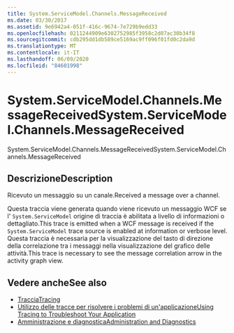 ```yaml
---
title: System.ServiceModel.Channels.MessageReceived
ms.date: 03/30/2017
ms.assetid: 9e6942a4-051f-416c-9674-7e729b9edd33
ms.openlocfilehash: 0211244909e6302752985f3958c2d07ac30b34f8
ms.sourcegitcommit: cdb295dd1db589ce5169ac9ff096f01fd0c2da9d
ms.translationtype: MT
ms.contentlocale: it-IT
ms.lasthandoff: 06/09/2020
ms.locfileid: "84601998"
---
```

# <a name="systemservicemodelchannelsmessagereceived"></a><span data-ttu-id="2c6da-102">System.ServiceModel.Channels.MessageReceived</span><span class="sxs-lookup"><span data-stu-id="2c6da-102">System.ServiceModel.Channels.MessageReceived</span></span>
<span data-ttu-id="2c6da-103">System.ServiceModel.Channels.MessageReceived</span><span class="sxs-lookup"><span data-stu-id="2c6da-103">System.ServiceModel.Channels.MessageReceived</span></span>  
  
## <a name="description"></a><span data-ttu-id="2c6da-104">Descrizione</span><span class="sxs-lookup"><span data-stu-id="2c6da-104">Description</span></span>  
 <span data-ttu-id="2c6da-105">Ricevuto un messaggio su un canale.</span><span class="sxs-lookup"><span data-stu-id="2c6da-105">Received a message over a channel.</span></span>  
  
 <span data-ttu-id="2c6da-106">Questa traccia viene generata quando viene ricevuto un messaggio WCF se l' `System.ServiceModel` origine di traccia è abilitata a livello di informazioni o dettagliato.</span><span class="sxs-lookup"><span data-stu-id="2c6da-106">This trace is emitted when a WCF message is received if the `System.ServiceModel` trace source is enabled at information or verbose level.</span></span> <span data-ttu-id="2c6da-107">Questa traccia è necessaria per la visualizzazione del tasto di direzione della correlazione tra i messaggi nella visualizzazione del grafico delle attività.</span><span class="sxs-lookup"><span data-stu-id="2c6da-107">This trace is necessary to see the message correlation arrow in the activity graph view.</span></span>  
  
## <a name="see-also"></a><span data-ttu-id="2c6da-108">Vedere anche</span><span class="sxs-lookup"><span data-stu-id="2c6da-108">See also</span></span>

- [<span data-ttu-id="2c6da-109">Traccia</span><span class="sxs-lookup"><span data-stu-id="2c6da-109">Tracing</span></span>](index.md)
- [<span data-ttu-id="2c6da-110">Utilizzo delle tracce per risolvere i problemi di un'applicazione</span><span class="sxs-lookup"><span data-stu-id="2c6da-110">Using Tracing to Troubleshoot Your Application</span></span>](using-tracing-to-troubleshoot-your-application.md)
- [<span data-ttu-id="2c6da-111">Amministrazione e diagnostica</span><span class="sxs-lookup"><span data-stu-id="2c6da-111">Administration and Diagnostics</span></span>](../index.md)
